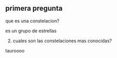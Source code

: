 ## primera pregunta

que es una constelacion?

es un grupo de estrellas 

2. cuales son las constelaciones mas conocidas?

tauroooo